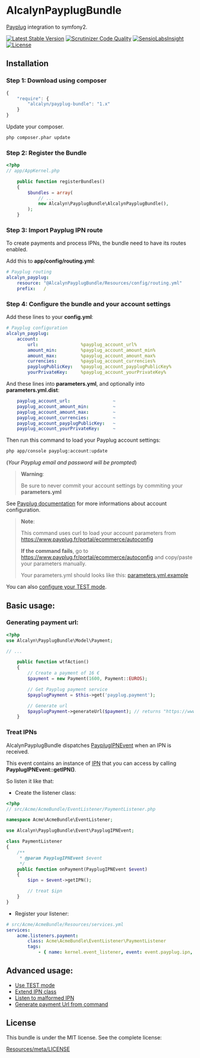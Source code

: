 AlcalynPayplugBundle
====================

[Payplug](https://www.payplug.fr/) integration to symfony2.

[![Latest Stable Version](https://poser.pugx.org/alcalyn/payplug-bundle/v/stable.svg)](https://packagist.org/packages/alcalyn/payplug-bundle)
[![Scrutinizer Code Quality](https://scrutinizer-ci.com/g/alcalyn/payplug-bundle/badges/quality-score.png?b=master)](https://scrutinizer-ci.com/g/alcalyn/payplug-bundle/?branch=master)
[![SensioLabsInsight](https://insight.sensiolabs.com/projects/5db1af60-63e4-40a6-bb5a-671725d9ac73/mini.png)](https://insight.sensiolabs.com/projects/5db1af60-63e4-40a6-bb5a-671725d9ac73)
[![License](https://poser.pugx.org/alcalyn/payplug-bundle/license.svg)](https://packagist.org/packages/alcalyn/payplug-bundle)

## Installation


### Step 1: Download using composer

``` js
{
    "require": {
        "alcalyn/payplug-bundle": "1.x"
    }
}
```

Update your composer.

``` bash
php composer.phar update
```


### Step 2: Register the Bundle

``` php
<?php
// app/AppKernel.php

    public function registerBundles()
    {
        $bundles = array(
            // ...
            new Alcalyn\PayplugBundle\AlcalynPayplugBundle(),
        );
    }
```


### Step 3: Import Payplug IPN route

To create payments and process IPNs, the bundle need to have its routes enabled.

Add this to **app/config/routing.yml**:

``` yml
# Payplug routing
alcalyn_payplug:
    resource: "@AlcalynPayplugBundle/Resources/config/routing.yml"
    prefix:   /
```


### Step 4: Configure the bundle and your account settings

Add these lines to your **config.yml**:

``` yaml
# Payplug configuration
alcalyn_payplug:
    account:
        url:                %payplug_account_url%
        amount_min:         %payplug_account_amount_min%
        amount_max:         %payplug_account_amount_max%
        currencies:         %payplug_account_currencies%
        payplugPublicKey:   %payplug_account_payplugPublicKey%
        yourPrivateKey:     %payplug_account_yourPrivateKey%
```

And these lines into **parameters.yml**, and optionally into **parameters.yml.dist**:

``` yaml
    payplug_account_url:                ~
    payplug_account_amount_min:         ~
    payplug_account_amount_max:         ~
    payplug_account_currencies:         ~
    payplug_account_payplugPublicKey:   ~
    payplug_account_yourPrivateKey:     ~
```

Then run this command to load your Payplug account settings:

``` bash
php app/console payplug:account:update
```

(*Your Payplug email and password will be prompted*)


> **Warning**:
>
> Be sure to never commit your account settings by commiting your **parameters.yml**

See [Payplug documentation](http://payplug-developer-documentation.readthedocs.org/en/latest/#configuration)
for more informations about account configuration.

> **Note**:
>
> This command uses curl to load your account parameters from https://www.payplug.fr/portal/ecommerce/autoconfig
>
> **If the command fails**, go to https://www.payplug.fr/portal/ecommerce/autoconfig
> and copy/paste your parameters manually.
>
> Your parameters.yml should looks like this:
> [parameters.yml.example](https://github.com/alcalyn/payplug-bundle/blob/master/Resources/doc/parameters.yml.example)

You can also [configure your TEST mode](https://github.com/alcalyn/payplug-bundle/blob/master/Resources/doc/test_mode.md).


## Basic usage:

### Generating payment url:

``` php
<?php
use Alcalyn\PayplugBundle\Model\Payment;

// ...

    public function wtfAction()
    {
        // Create a payment of 16 €
        $payment = new Payment(1600, Payment::EUROS);

        // Get Payplug payment service
        $payplugPayment = $this->get('payplug.payment');

        // Generate url
        $payplugPayment->generateUrl($payment); // returns "https://www.payplug.fr/p/aca8...ef?data=...&sign=..."
    }
```


### Treat IPNs

AlcalynPayplugBundle dispatches
[PayplugIPNEvent](https://github.com/alcalyn/payplug-bundle/blob/master/Event/PayplugIPNEvent.php)
when an IPN is received.

This event contains an instance of [IPN](https://github.com/alcalyn/payplug-bundle/blob/master/Model/IPN.php)
that you can access by calling **PayplugIPNEvent::getIPN()**.

So listen it like that:

 - Create the listener class:

``` php
<?php
// src/Acme/AcmeBundle/EventListener/PaymentListener.php

namespace Acme\AcmeBundle\EventListener;

use Alcalyn\PayplugBundle\Event\PayplugIPNEvent;

class PaymentListener
{
    /**
     * @param PayplugIPNEvent $event
     */
    public function onPayment(PayplugIPNEvent $event)
    {
        $ipn = $event->getIPN();

        // treat $ipn
    }
}
```

 - Register your listener:

``` yaml
# src/Acme/AcmeBundle/Resources/services.yml
services:
    acme.listeners.payment:
        class: Acme\AcmeBundle\EventListener\PaymentListener
        tags:
            - { name: kernel.event_listener, event: event.payplug.ipn, method: onPayment }
```


## Advanced usage:

 - [Use TEST mode](https://github.com/alcalyn/payplug-bundle/blob/master/Resources/doc/test_mode.md)
 - [Extend IPN class](https://github.com/alcalyn/payplug-bundle/blob/master/Resources/doc/extend_ipn.md)
 - [Listen to malformed IPN](https://github.com/alcalyn/payplug-bundle/blob/master/Resources/doc/malformed_ipn.md)
 - [Generate payment Url from command](https://github.com/alcalyn/payplug-bundle/blob/master/Resources/doc/generate_url_command.md)


## License

This bundle is under the MIT license. See the complete license:

[Resources/meta/LICENSE](https://github.com/alcalyn/payplug-bundle/blob/master/Resources/meta/LICENSE)
